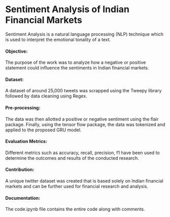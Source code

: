 # Sentiment Analysis of Indian Financial Markets

Sentiment Analysis is a natural language processing (NLP) technique which is used to interpret the emotional tonality of a text.

#### Objective:
The purpose of the work was to analyze how a negative or positive statement could influence the sentiments in Indian financial markets.

#### Dataset:
A dataset of around 25,000 tweets was scrapped using the Tweepy library followed by data cleaning using Regex. 
#### Pre-processing:
The data was then allotted a positive or negative sentiment using the flair package. Finally, using the tensor flow package, the data was tokenized and applied to the proposed GRU model. 
#### Evaluation Metrics:
Different metrics such as accuracy, recall, precision, f1 have been used to determine the outcomes and results of the conducted research. 

#### Contribution:
A unique twitter dataset was created that is based solely on Indian financial markets and can be further used for financial research and analysis.

#### Documentation:
The code.ipynb file contains the entire code along with comments.
